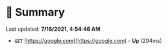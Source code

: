# 📖 Summary
Last updated: **7/16/2021, 4:54:46 AM**

- `GET` [https://google.com](https://google.com) - **Up** (204ms)
